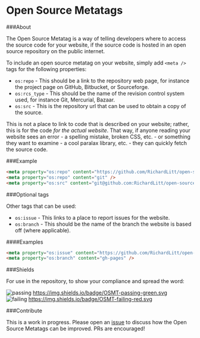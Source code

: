 # Open Source Metatags

###About

The Open Source Metatag is a way of telling developers where to access the source code for your website, if the source code is hosted in an open source repository on the public internet.

To include an open source metatag on your website, simply add `<meta />` tags for the following properties:

* `os:repo` - This should be a link to the repository web page, for instance the project page on GitHub, Bitbucket, or Sourceforge.
* `os:rcs_type` - This should be the name of the revision control system used, for instance Git, Mercurial, Bazaar.
* `os:src` - This is the repository url that can be used to obtain a copy of the source.

This is not a place to link to code that is described on your website; rather, this is for the code _for the actual website_. That way, if anyone reading your website sees an error - a spelling mistake, broken CSS, etc. - or something they want to examine - a cool paralax library, etc. - they can quickly fetch the source code.

###Example

```html
<meta property="os:repo" content="https://github.com/RichardLitt/open-source-metatags" />
<meta property="os:repo" content="git" />
<meta property="os:src" content="git@github.com:RichardLitt/open-source-metatags.git" />
```

###Optional tags

Other tags that can be used:

* `os:issue` - This links to a place to report issues for the website.
* `os:branch` - This should be the name of the branch the website is based off (where applicable).

####Examples 

```html
<meta property="os:issue" content="https://github.com/RichardLitt/open-source-metatags/issues" />
<meta property="os:branch" content="gh-pages" />
```

###Shields

For use in the repository, to show your compliance and spread the word:

![passing](https://img.shields.io/badge/OSMT-passing-green.svg) https://img.shields.io/badge/OSMT-passing-green.svg  
![failing](https://img.shields.io/badge/OSMT-failing-red.svg) https://img.shields.io/badge/OSMT-failing-red.svg

###Contribute

This is a work in progress. Please open an [issue](https://github.com/RichardLitt/open-source-metatags/issues) to discuss how the Open Source Metatags can be improved. PRs are encouraged!
